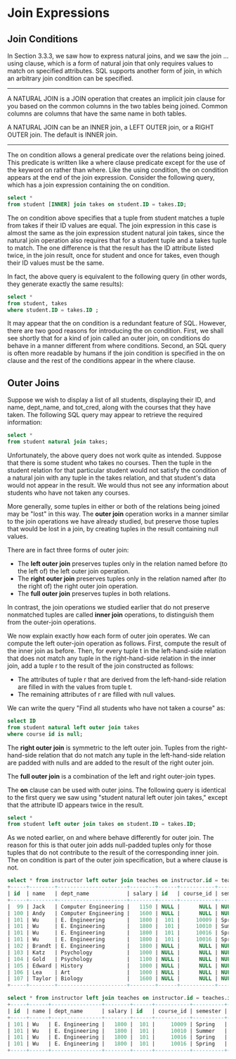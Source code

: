 # Join Expressions
## Join Conditions
In Section 3.3.3, we saw how to express natural joins, and we saw the join ... using clause, which is a form of natural join that only requires values to match on specified attributes. SQL supports another form of join, in which an arbitrary join condition can be specified.

***
 A NATURAL JOIN is a JOIN operation that creates an implicit join clause for you based on the common columns in the two tables being joined. Common columns are columns that have the same name in both tables.

A NATURAL JOIN can be an INNER join, a LEFT OUTER join, or a RIGHT OUTER join. The default is INNER join. 
***

The on condition allows a general predicate over the relations being joined. This predicate is written like a where clause predicate except for the use of the keyword on rather than where. Like the using condition, the on condition appears at the end of the join expression. Consider the following query, which has a join expression containing the on condition.
```SQL
select *
from student [INNER] join takes on student.ID = takes.ID;
```
The on condition above specifies that a tuple from student matches a tuple from takes if their ID values are equal. The join expression in this case is almost the same as the join expression student natural join takes, since the natural join operation also requires that for a student tuple and a takes tuple to match. The one difference is that the result has the ID attribute listed twice, in the join result, once for student and once for takes, even though their ID values must be the same.  

In fact, the above query is equivalent to the following query (in other words, they generate exactly the same results):
```SQL
select *
from student, takes
where student.ID = takes.ID ;
```

It may appear that the on condition is a redundant feature of SQL. However, there are two good reasons for introducing the on condition. First, we shall see shortly that for a kind of join called an outer join, on conditions do behave in a manner different from where conditions. Second, an SQL query is often more readable by humans if the join condition is specified in the on clause and the rest of the conditions appear in the where clause.

## Outer Joins

Suppose we wish to display a list of all students, displaying their ID, and name, dept_name, and tot_cred, along with the courses that they have taken. The following SQL query may appear to retrieve the required information:
```SQL
select *
from student natural join takes;
``` 
Unfortunately, the above query does not work quite as intended. Suppose that there is some student who takes no courses. Then the tuple in the student relation for that particular student would not satisfy the condition of a natural join with any tuple in the takes relation, and that student's data would not appear in the result. We would thus not see any information about students who have not taken any courses.

More generally, some tuples in either or both of the relations being joined may be "lost" in this way. The __outer join__ operation works in a manner similar to the join operations we have already studied, but preserve those tuples that would be lost in a join, by creating tuples in the result containing null values.  

There are in fact three forms of outer join:
* The __left outer join__ preserves tuples only in the relation named before (to the left of) the left outer join operation.
* The __right outer join__ preserves tuples only in the relation named after (to the right of) the right outer join operation.
* The __full outer join__ preserves tuples in both relations.

In contrast, the join operations we studied earlier that do not preserve nonmatched tuples are called __inner join__ operations, to distinguish them from the outer-join operations.  

We now explain exactly how each form of outer join operates. We can compute the left outer-join operation as follows. First, compute the result of the inner join as before. Then, for every tuple t in the left-hand-side relation that does not match any tuple in the right-hand-side relation in the inner join, add a tuple r to the result of the join constructed as follows:
* The attributes of tuple r that are derived from the left-hand-side relation are filled in with the values from tuple t.
* The remaining attributes of r are filled with null values.

We can write the query "Find all students who have not taken a course" as:
```SQL
select ID
from student natural left outer join takes
where course id is null;
```
The __right outer join__ is symmetric to the left outer join. Tuples from the right-hand-side relation that do not match any tuple in the left-hand-side relation are padded with nulls and are added to the result of the right outer join.  

The __full outer join__ is a combination of the left and right outer-join types.  

The __on__ clause can be used with outer joins. The following query is identical to the first query we saw using "student natural left outer join takes," except that the attribute ID appears twice in the result.
```SQL
select *
from student left outer join takes on student.ID = takes.ID;
```
As we noted earlier, on and where behave differently for outer join. The reason for this is that outer join adds null-padded tuples only for those tuples that do not contribute to the result of the corresponding inner join. The on condition is part of the outer join specification, but a where clause is not.
```SQL
select * from instructor left outer join teaches on instructor.id = teaches.id and instructor.id = 101;
+-----+--------+----------------------+--------+------+-----------+----------+------+
| id  | name   | dept_name            | salary | id   | course_id | semester | year |
+-----+--------+----------------------+--------+------+-----------+----------+------+
|  99 | Jack   | Computer Engineering |   1150 | NULL |      NULL | NULL     | NULL |
| 100 | Andy   | Computer Engineering |   1600 | NULL |      NULL | NULL     | NULL |
| 101 | Wu     | E. Engineering       |   1800 |  101 |     10009 | Spring   | 2015 |
| 101 | Wu     | E. Engineering       |   1800 |  101 |     10010 | Summer   | 2015 |
| 101 | Wu     | E. Engineering       |   1800 |  101 |     10016 | Spring   | 2014 |
| 101 | Wu     | E. Engineering       |   1800 |  101 |     10016 | Spring   | 2015 |
| 102 | Brandt | E. Engineering       |   1800 | NULL |      NULL | NULL     | NULL |
| 103 | Katz   | Psychology           |   1000 | NULL |      NULL | NULL     | NULL |
| 104 | Gold   | Psychology           |   1100 | NULL |      NULL | NULL     | NULL |
| 105 | Edward | History              |   1000 | NULL |      NULL | NULL     | NULL |
| 106 | Lea    | Art                  |   1000 | NULL |      NULL | NULL     | NULL |
| 107 | Taylor | Biology              |   1600 | NULL |      NULL | NULL     | NULL |
+-----+--------+----------------------+--------+------+-----------+----------+------+

```
```SQL
select * from instructor left join teaches on instructor.id = teaches.id where  instructor.id = 101;
+-----+------+----------------+--------+------+-----------+----------+------+
| id  | name | dept_name      | salary | id   | course_id | semester | year |
+-----+------+----------------+--------+------+-----------+----------+------+
| 101 | Wu   | E. Engineering |   1800 |  101 |     10009 | Spring   | 2015 |
| 101 | Wu   | E. Engineering |   1800 |  101 |     10010 | Summer   | 2015 |
| 101 | Wu   | E. Engineering |   1800 |  101 |     10016 | Spring   | 2014 |
| 101 | Wu   | E. Engineering |   1800 |  101 |     10016 | Spring   | 2015 |
+-----+------+----------------+--------+------+-----------+----------+------+

```

















